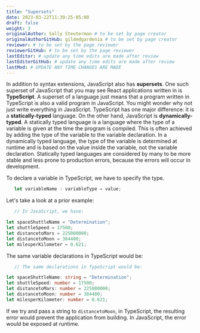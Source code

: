 ```yaml
---
title: "Supersets"
date: 2023-03-22T11:39:25-05:00
draft: false
weight: 3
originalAuthor: Sally Steuterman # to be set by page creator
originalAuthorGitHub: gildedgardenia # to be set by page creator
reviewer: # to be set by the page reviewer
reviewerGitHub: # to be set by the page reviewer
lastEditor: # update any time edits are made after review
lastEditorGitHub: # update any time edits are made after review
lastMod: # UPDATE ANY TIME CHANGES ARE MADE
---
```


In addition to syntax extensions, JavaScript also has **supersets**. One such superset of JavaScript that you may see React applications written in is **TypeScript**. A superset of a language just means that a program written in TypeScript is also a valid program in JavaScript. You might wonder why not just write everything in JavaScript. TypeScript has one major difference: it is a **statically-typed** language. On the other hand, JavaScript is **dynamically-typed**. A statically typed language is a language where the type of a variable is given at the time the program is compiled. This is often achieved by adding the type of the variable to the variable declaration. In a dynamically typed language, the type of the variable is determined at runtime and is based on the value inside the variable, not the variable declaration. Statically typed languages are considered by many to be more stable and less prone to production errors, because the errors will occur in development.

To declare a variable in TypeScript, we have to specify the type.

```ts
   let variableName : variableType = value;
```

Let's take a look at a prior example:

```js {linenos = table}
   // In JavaScript, we have:

let spaceShuttleName = "Determination";
let shuttleSpeed = 17500;
let distancetoMars = 225000000;
let distancetoMoon = 384400;
let milesperKilometer = 0.621;
```

The same variable declarations in TypeScript would be:

```ts {linenos = table}
   // The same declarations in TypeScript would be:

let spaceShuttleName: string = "Determination";
let shuttleSpeed: number = 17500;
let distancetoMars: number = 225000000;
let distancetoMoon: number = 384400;
let milesperKilometer: number = 0.621;
```

If we try and pass a string to `distancetoMoon`, in TypeScript, the resulting error would prevent the application from building. In JavaScript, the error would be exposed at runtime.